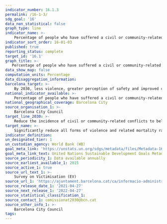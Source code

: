 ```yaml
---
indicator_number: 16.1.3
permalink: /16-1-3/
sdg_goal: '16'
data_non_statistical: false
graph_type: line
indicator_name: >-
    Percentage of people who have suffered a civil or community-related dispute in the last year
indicator_sort_order: 16-01-03
published: true
reporting_status: complete
target_id: '16.1'
graph_title: >-
   Percentage of people who have suffered a civil or community-related dispute in the last year
data_show_map: false
computation_units: Percentage
data_disaggregation_information:
barcelona_target: >-
    By 2030, less violence, greater perception of safety and improved community life in Barcelona
national_indicator_available: >-
    Percentage of people who have suffered a civil or community-related dispute in the last year
national_geographical_coverage: Barcelona City
source_organisation_1: >-
    Barcelona City Council
target_line_2030: >-
    Reduce the incidence of civil or community-related conflicts to below 10% 
target_name: >-
    Significantly reduce all forms of violence and related mortality rates everywhere
indicator_definition:
un_designated_tier: 1
un_custodian_agency: World Bank (WB)
goal_meta_link: 'https://unstats.un.org/sdgs/metadata/files/Metadata-16-01-03.pdf'
goal_meta_link_text: United Nations Sustainable Development Goals Metadata (pdf 894kB)
source_periodicity_1: Data available annually
source_earliest_available_1: 2015
source_active_1: true
source_url_text_1: >-
    Survey on Victimisation (EV)
source_url_1: 'https://ajuntament.barcelona.cat/ca/informacio-administrativa/registre-enquestes-i-estudis-opinio'
source_release_date_1: '2021-04-27'
source_next_release_1: '2022-04-27'
source_statistical_classification_1: 
source_contact_1: comissionat2030@bcn.cat
source_other_info_1: >-
    Barcelona City Council
tags:
---
```

